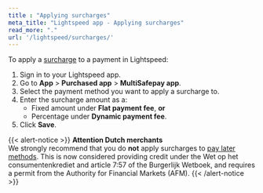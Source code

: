 ```yaml
---
title : "Applying surcharges"
meta_title: "Lightspeed app - Applying surcharges"
read_more: "."
url: '/lightspeed/surcharges/'
---
```


To apply a [surcharge](/about-payments/surcharges/) to a payment in Lightspeed:

1. Sign in to your Lightspeed app.
2. Go to **App** > **Purchased app** > **MultiSafepay app**.
3. Select the payment method you want to apply a surcharge to. 
4. Enter the surcharge amount as a:
    - Fixed amount under **Flat payment fee**, **or**
    - Percentage under **Dynamic payment fee**.
5. Click **Save**.

{{< alert-notice >}} **Attention Dutch merchants** <br>  We strongly recommend that you do **not** apply surcharges to [pay later methods](/payment-methods/pay-later/). This is now considered providing credit under the Wet op het consumentenkrediet and article 7:57 of the Burgerlijk Wetboek, and requires a permit from the Authority for Financial Markets (AFM). {{< /alert-notice >}}
